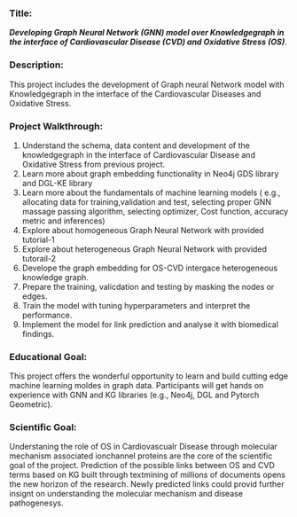 ### Title: 
***Developing Graph Neural Network (GNN) model over Knowledgegraph in the interface of Cardiovascular Disease (CVD) and Oxidative Stress (OS)***.

### Description: 
This project includes the development of Graph neural Network model with Knowledgegraph in the interface of the Cardiovascular Diseases and Oxidative Stress.

### Project Walkthrough:
1. Understand the schema, data content and development of the knowledgegraph in the interface of Cardiovascular Disease and Oxidative Stress from previous project.
2. Learn more about graph embedding functionality in Neo4j GDS library and DGL-KE library
3. Learn more about the fundamentals of machine learning models ( e.g., allocating data for training,validation and test, selecting proper GNN massage passing algorithm, selecting optimizer, Cost function, accuracy metric and inferences)
4. Explore about homogeneous Graph Neural Network with provided tutorial-1
5. Explore about heterogeneous Graph Neural Network with provided tutorail-2
6. Develope the graph embedding for OS-CVD intergace heterogeneous knowledge graph.
7. Prepare the training, valicdation and testing by masking the nodes or edges.
8. Train the model with tuning hyperparameters and interpret the performance.
9. Implement the model for link prediction and analyse it with biomedical findings.

### Educational Goal: 
This project offers the wonderful opportunity to learn and build cutting edge machine learning moldes in graph data. Participants will get hands on experience with GNN and KG libraries (e.g.,  Neo4j, DGL and Pytorch Geometric). 

### Scientific Goal:
Understaning the role of OS in Cardiovascualr Disease through molecular mechanism associated ionchannel proteins are the core of the scientific goal of the project. Prediction of the possible links between OS and CVD terms based on KG built through textmining of millions of documents opens the new horizon of the research. Newly predicted links could provid further insignt on understanding the molecular mechanism and disease pathogenesys.

